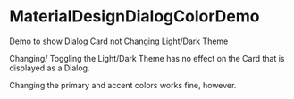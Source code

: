 # MaterialDesignDialogColorDemo
Demo to show Dialog Card not Changing Light/Dark Theme

Changing/ Toggling the Light/Dark Theme has no effect on the Card that is displayed as a Dialog.

Changing the primary and accent colors works fine, however.
